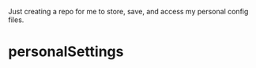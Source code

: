 Just creating a repo for me to store, save, and access my personal config files.
# personalSettings
